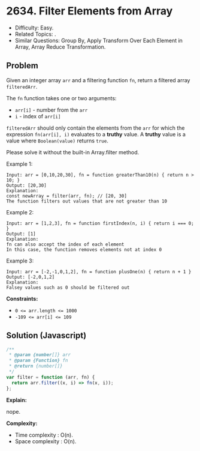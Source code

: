 # 2634. Filter Elements from Array

- Difficulty: Easy.
- Related Topics: .
- Similar Questions: Group By, Apply Transform Over Each Element in Array, Array Reduce Transformation.

## Problem

Given an integer array `arr` and a filtering function `fn`, return a filtered array `filteredArr`.

The `fn` function takes one or two arguments:

- `arr[i]` - number from the `arr`
- `i` - index of `arr[i]`

`filteredArr` should only contain the elements from the `arr` for which the expression `fn(arr[i], i)` evaluates to a **truthy** value. A **truthy** value is a value where `Boolean(value)` returns `true`.

Please solve it without the built-in Array.filter method.

Example 1:

```
Input: arr = [0,10,20,30], fn = function greaterThan10(n) { return n > 10; }
Output: [20,30]
Explanation:
const newArray = filter(arr, fn); // [20, 30]
The function filters out values that are not greater than 10
```

Example 2:

```
Input: arr = [1,2,3], fn = function firstIndex(n, i) { return i === 0; }
Output: [1]
Explanation:
fn can also accept the index of each element
In this case, the function removes elements not at index 0
```

Example 3:

```
Input: arr = [-2,-1,0,1,2], fn = function plusOne(n) { return n + 1 }
Output: [-2,0,1,2]
Explanation:
Falsey values such as 0 should be filtered out
```

**Constraints:**

- `0 <= arr.length <= 1000`
- `-109 <= arr[i] <= 109`

## Solution (Javascript)

```javascript
/**
 * @param {number[]} arr
 * @param {Function} fn
 * @return {number[]}
 */
var filter = function (arr, fn) {
  return arr.filter((x, i) => fn(x, i));
};
```

**Explain:**

nope.

**Complexity:**

- Time complexity : O(n).
- Space complexity : O(n).
